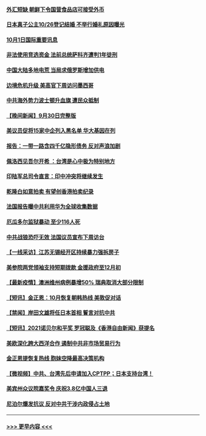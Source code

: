 #### [外汇短缺 朝鲜下令国营食品店可接受外币](../pages/prog202/a103231648.md?t=10012101) 
#### [日本真子公主10/26登记结婚 不举行婚礼原因曝光](../pages/prog202/a103231574.md?t=10012101) 
#### [10月1日国际重要讯息](../pages/prog202/a103231575.md?t=10012101) 
#### [非法使用竞选资金 法前总统萨科齐遭判1年徒刑](../pages/prog202/a103231554.md?t=10012101) 
#### [中国大陆多地电荒 当局求俄罗斯增加供电](../pages/prog202/a103231493.md?t=10012101) 
#### [边境危机升级 美高官下周访问墨西哥](../pages/prog202/a103231145.md?t=10012101) 
#### [中共海外势力波士顿升血旗 遭民众抵制](../pages/prog202/a103231416.md?t=10012101) 
#### [【晚间新闻】9月30日完整版](../pages/prog202/a103231349.md?t=10012101) 
#### [美议员促将15家中企列入黑名单 华大基因在列](../pages/prog202/a103231141.md?t=10012101) 
#### [报告：一带一路含四千亿隐形债务 反对声浪加剧](../pages/prog202/a103231202.md?t=10012101) 
#### [佩洛西见吾尔开希 ：台湾是心中极为特别地方](../pages/prog202/a103231186.md?t=10012101) 
#### [印陆军总司令直言：印中冲突将继续发生](../pages/prog202/a103231179.md?t=10012101) 
#### [乾隆白如意拍卖 有望创香港拍卖纪录](../pages/prog202/a103231142.md?t=10012101) 
#### [法国报告曝中共利用华为全球收集数据](../pages/prog202/a103231113.md?t=10012101) 
#### [厄瓜多尔监狱暴动 至少116人死](../pages/prog202/a103230901.md?t=10012101) 
#### [中共战狼恐吓无效 法国议员宣布下周访台](../pages/prog202/a103231061.md?t=10012101) 
#### [【一线采访】江苏无锡经开区持续暴力强拆房子](../pages/prog202/a103231065.md?t=10012101) 
#### [美参院两党领袖支持短期拨款 金援政府至12月初](../pages/prog202/a103230900.md?t=10012101) 
#### [【最新疫情】澳洲维州病例暴增50% 瑞典取消大部分限制](../pages/prog202/a103230981.md?t=10012101) 
#### [【短讯】金正恩：10月恢复朝韩热线 美敦促对话](../pages/prog202/a103230956.md?t=10012101) 
#### [【禁闻】岸田文雄将任日本首相 誓言对抗中共](../pages/prog202/a103230946.md?t=10012101) 
#### [【短讯】2021诺贝尔和平奖 罗冠聪及《香港自由新闻》获提名](../pages/prog202/a103230949.md?t=10012101) 
#### [美欧深化跨大西洋合作 遏制中共非市场贸易行为](../pages/prog202/a103230918.md?t=10012101) 
#### [金正恩提恢复热线 胞妹空降最高决策机构](../pages/prog202/a103230849.md?t=10012101) 
#### [【微视频】中共、台湾先后申请加入CPTPP；日本支持台湾！](../pages/prog202/a103230904.md?t=10012101) 
#### [美宾州众议院嘉奖令 庆祝3.8亿中国人三退](../pages/prog202/a103230628.md?t=10012101) 
#### [尼泊尔爆发抗议 反对中共干涉内政侵占土地](../pages/prog202/a103230758.md?t=10012101) 

----
#### [ >>> 更早内容 <<< ](../indexes/prog202-earlier.md)
